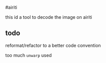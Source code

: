 #airiti

this id a tool to decode the image on airiti

## todo
reformat/refactor to a better code convention

too much `unwarp` used